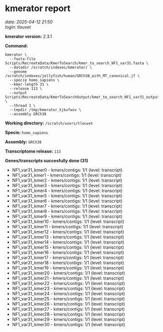 # kmerator report
*date: 2025-04-12 21:50*  
*login: tlouvet*

**kmerator version:** 2.3.1

**Command:**

```
kmerator \
  --fasta-file Scripts/RecreateData/KmerToSearch/kmer_to_search_NF1_var31.fasta \
  --datadir /scratch/indexes/kmerator/ \
  --genome /scratch/indexes/jellyfish/human/GRCh38_with_MT_canonical.jf \
  --specie homo_sapiens \
  --kmer-length 31 \
  --release 113 \
  --output Scripts/RecreateData/KmerToSearchOutput/kmer_to_search_NF1_var31_output \
  --thread 1 \
  --tmpdir /tmp/kmerator_kjkvfwsv \
  --assembly GRCh38
```

**Working directory:** `/scratch/users/tlouvet`

**Specie:** `homo_sapiens`

**Assembly:** `GRCh38`

**Transcriptome release:** `113`

**Genes/transcripts succesfully done (31)**

- NF1_var31_kmer0 - kmers/contigs: 1/1 (level: transcript)
- NF1_var31_kmer1 - kmers/contigs: 1/1 (level: transcript)
- NF1_var31_kmer2 - kmers/contigs: 1/1 (level: transcript)
- NF1_var31_kmer3 - kmers/contigs: 1/1 (level: transcript)
- NF1_var31_kmer4 - kmers/contigs: 1/1 (level: transcript)
- NF1_var31_kmer5 - kmers/contigs: 1/1 (level: transcript)
- NF1_var31_kmer6 - kmers/contigs: 1/1 (level: transcript)
- NF1_var31_kmer7 - kmers/contigs: 1/1 (level: transcript)
- NF1_var31_kmer8 - kmers/contigs: 1/1 (level: transcript)
- NF1_var31_kmer9 - kmers/contigs: 1/1 (level: transcript)
- NF1_var31_kmer10 - kmers/contigs: 1/1 (level: transcript)
- NF1_var31_kmer11 - kmers/contigs: 1/1 (level: transcript)
- NF1_var31_kmer12 - kmers/contigs: 1/1 (level: transcript)
- NF1_var31_kmer13 - kmers/contigs: 1/1 (level: transcript)
- NF1_var31_kmer14 - kmers/contigs: 1/1 (level: transcript)
- NF1_var31_kmer15 - kmers/contigs: 1/1 (level: transcript)
- NF1_var31_kmer16 - kmers/contigs: 1/1 (level: transcript)
- NF1_var31_kmer17 - kmers/contigs: 1/1 (level: transcript)
- NF1_var31_kmer18 - kmers/contigs: 1/1 (level: transcript)
- NF1_var31_kmer19 - kmers/contigs: 1/1 (level: transcript)
- NF1_var31_kmer20 - kmers/contigs: 1/1 (level: transcript)
- NF1_var31_kmer21 - kmers/contigs: 1/1 (level: transcript)
- NF1_var31_kmer22 - kmers/contigs: 1/1 (level: transcript)
- NF1_var31_kmer23 - kmers/contigs: 1/1 (level: transcript)
- NF1_var31_kmer24 - kmers/contigs: 1/1 (level: transcript)
- NF1_var31_kmer25 - kmers/contigs: 1/1 (level: transcript)
- NF1_var31_kmer26 - kmers/contigs: 1/1 (level: transcript)
- NF1_var31_kmer27 - kmers/contigs: 1/1 (level: transcript)
- NF1_var31_kmer28 - kmers/contigs: 1/1 (level: transcript)
- NF1_var31_kmer29 - kmers/contigs: 1/1 (level: transcript)
- NF1_var31_kmer30 - kmers/contigs: 1/1 (level: transcript)
